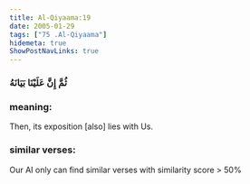 ```yaml
---
title: Al-Qiyaama:19
date: 2005-01-29
tags: ["75 .Al-Qiyaama"]
hidemeta: true 
ShowPostNavLinks: true 
---
```

### ثُمَّ إِنَّ عَلَيْنَا بَيَانَهُ
### meaning: 
Then, its exposition [also] lies with Us.
### similar verses: 

Our AI only can find similar verses with similarity score > 50% 




